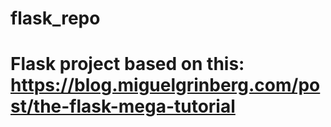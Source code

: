# flask_repo
# Flask project based on this: https://blog.miguelgrinberg.com/post/the-flask-mega-tutorial
